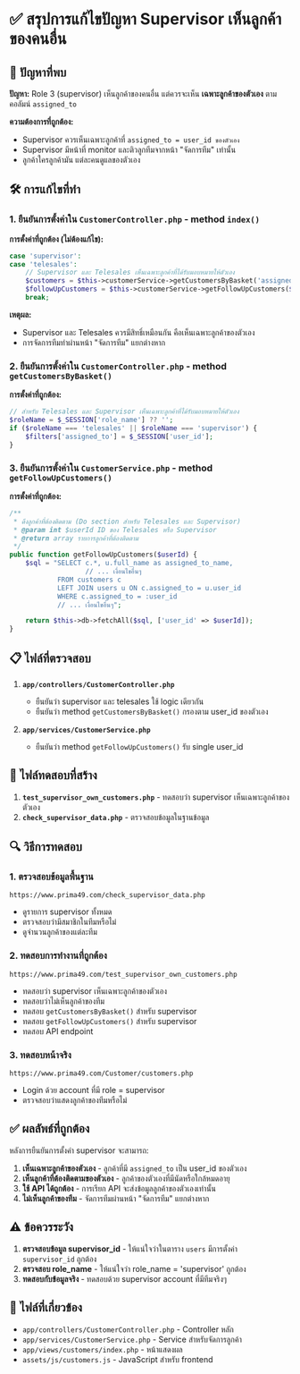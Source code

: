 # ✅ สรุปการแก้ไขปัญหา Supervisor เห็นลูกค้าของคนอื่น

## 🎯 ปัญหาที่พบ

**ปัญหา:** Role 3 (supervisor) เห็นลูกค้าของคนอื่น แต่ควรจะเห็น **เฉพาะลูกค้าของตัวเอง** ตามคอลัมน์ `assigned_to`

**ความต้องการที่ถูกต้อง:**
- Supervisor ควรเห็นเฉพาะลูกค้าที่ `assigned_to = user_id ของตัวเอง`
- Supervisor มีหน้าที่ monitor และติวลูกทีมจากหน้า "จัดการทีม" เท่านั้น
- ลูกค้าใครลูกค้ามัน แต่ละคนดูแลของตัวเอง

## 🛠️ การแก้ไขที่ทำ

### 1. ยืนยันการตั้งค่าใน `CustomerController.php` - method `index()`

**การตั้งค่าที่ถูกต้อง (ไม่ต้องแก้ไข):**
```php
case 'supervisor':
case 'telesales':
    // Supervisor และ Telesales เห็นเฉพาะลูกค้าที่ได้รับมอบหมายให้ตัวเอง
    $customers = $this->customerService->getCustomersByBasket('assigned', ['assigned_to' => $userId]);
    $followUpCustomers = $this->customerService->getFollowUpCustomers($userId);
    break;
```

**เหตุผล:**
- Supervisor และ Telesales ควรมีสิทธิ์เหมือนกัน คือเห็นเฉพาะลูกค้าของตัวเอง
- การจัดการทีมทำผ่านหน้า "จัดการทีม" แยกต่างหาก

### 2. ยืนยันการตั้งค่าใน `CustomerController.php` - method `getCustomersByBasket()`

**การตั้งค่าที่ถูกต้อง:**
```php
// สำหรับ Telesales และ Supervisor เห็นเฉพาะลูกค้าที่ได้รับมอบหมายให้ตัวเอง
$roleName = $_SESSION['role_name'] ?? '';
if ($roleName === 'telesales' || $roleName === 'supervisor') {
    $filters['assigned_to'] = $_SESSION['user_id'];
}
```

### 3. ยืนยันการตั้งค่าใน `CustomerService.php` - method `getFollowUpCustomers()`

**การตั้งค่าที่ถูกต้อง:**
```php
/**
 * ดึงลูกค้าที่ต้องติดตาม (Do section สำหรับ Telesales และ Supervisor)
 * @param int $userId ID ของ Telesales หรือ Supervisor
 * @return array รายการลูกค้าที่ต้องติดตาม
 */
public function getFollowUpCustomers($userId) {
    $sql = "SELECT c.*, u.full_name as assigned_to_name,
                   // ... เงื่อนไขอื่นๆ
            FROM customers c
            LEFT JOIN users u ON c.assigned_to = u.user_id
            WHERE c.assigned_to = :user_id
            // ... เงื่อนไขอื่นๆ";

    return $this->db->fetchAll($sql, ['user_id' => $userId]);
}
```

## 📋 ไฟล์ที่ตรวจสอบ

1. **`app/controllers/CustomerController.php`**
   - ยืนยันว่า supervisor และ telesales ใช้ logic เดียวกัน
   - ยืนยันว่า method `getCustomersByBasket()` กรองตาม user_id ของตัวเอง

2. **`app/services/CustomerService.php`**
   - ยืนยันว่า method `getFollowUpCustomers()` รับ single user_id

## 🧪 ไฟล์ทดสอบที่สร้าง

1. **`test_supervisor_own_customers.php`** - ทดสอบว่า supervisor เห็นเฉพาะลูกค้าของตัวเอง
2. **`check_supervisor_data.php`** - ตรวจสอบข้อมูลในฐานข้อมูล

## 🔍 วิธีการทดสอบ

### 1. ตรวจสอบข้อมูลพื้นฐาน
```
https://www.prima49.com/check_supervisor_data.php
```
- ดูรายการ supervisor ทั้งหมด
- ตรวจสอบว่ามีสมาชิกในทีมหรือไม่
- ดูจำนวนลูกค้าของแต่ละทีม

### 2. ทดสอบการทำงานที่ถูกต้อง
```
https://www.prima49.com/test_supervisor_own_customers.php
```
- ทดสอบว่า supervisor เห็นเฉพาะลูกค้าของตัวเอง
- ทดสอบว่าไม่เห็นลูกค้าของทีม
- ทดสอบ `getCustomersByBasket()` สำหรับ supervisor
- ทดสอบ `getFollowUpCustomers()` สำหรับ supervisor
- ทดสอบ API endpoint

### 3. ทดสอบหน้าจริง
```
https://www.prima49.com/Customer/customers.php
```
- Login ด้วย account ที่มี role = supervisor
- ตรวจสอบว่าแสดงลูกค้าของทีมหรือไม่

## ✅ ผลลัพธ์ที่ถูกต้อง

หลังการยืนยันการตั้งค่า supervisor จะสามารถ:

1. **เห็นเฉพาะลูกค้าของตัวเอง** - ลูกค้าที่มี `assigned_to` เป็น user_id ของตัวเอง
2. **เห็นลูกค้าที่ต้องติดตามของตัวเอง** - ลูกค้าของตัวเองที่มีนัดหรือใกล้หมดอายุ
3. **ใช้ API ได้ถูกต้อง** - การเรียก API จะส่งข้อมูลลูกค้าของตัวเองเท่านั้น
4. **ไม่เห็นลูกค้าของทีม** - จัดการทีมผ่านหน้า "จัดการทีม" แยกต่างหาก

## ⚠️ ข้อควรระวัง

1. **ตรวจสอบข้อมูล supervisor_id** - ให้แน่ใจว่าในตาราง `users` มีการตั้งค่า `supervisor_id` ถูกต้อง
2. **ตรวจสอบ role_name** - ให้แน่ใจว่า role_name = 'supervisor' ถูกต้อง
3. **ทดสอบกับข้อมูลจริง** - ทดสอบด้วย supervisor account ที่มีทีมจริงๆ

## 🔗 ไฟล์ที่เกี่ยวข้อง

- `app/controllers/CustomerController.php` - Controller หลัก
- `app/services/CustomerService.php` - Service สำหรับจัดการลูกค้า
- `app/views/customers/index.php` - หน้าแสดงผล
- `assets/js/customers.js` - JavaScript สำหรับ frontend
